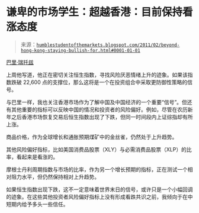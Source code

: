<!--yml

类别：未分类

日期：2024-05-18 04:23:39

-->

# 谦卑的市场学生：超越香港：目前保持看涨态度

> 来源：[`humblestudentofthemarkets.blogspot.com/2011/02/beyond-hong-kong-staying-bullish-for.html#0001-01-01`](https://humblestudentofthemarkets.blogspot.com/2011/02/beyond-hong-kong-staying-bullish-for.html#0001-01-01)

[巴里·瑞托兹](http://www.ritholtz.com/blog/2011/02/risk-management-watch-the-hang-seng/)

上周他写道，他正在密切关注恒生指数，寻找风险厌恶情绪上升的迹象。如果该指数跌破 22,600 点的支撑位，那么这将是一个在投资组合中采取更防御性策略的信号。

与巴里一样，我也关注香港市场作为了解中国及中国经济的一个重要“信号”。但还有其他重要的指标可以反映中国的情况和投资者的风险偏好。例如，尽管在农历新年之后香港市场恢复交易后恒生指数出现了下跌，但同一时间段内上证综指却有所上涨。

商品价格，作为全球增长和通胀预期煤矿中的金丝雀，仍然处于上升趋势。

其他风险偏好指标，比如美国消费品股票（XLY）与必需消费品股票（XLP）的比率，看起来是看涨的。

摩根士丹利周期指数与市场的比率，作为另一个增长预期的指标，正在测试一个相对阻力水平，但仍然保持相对上升趋势。

如果恒生指数出现下跌，这不一定意味着世界末日的信号，或许只是一个小幅回调的迹象。在这些其他投资者风险偏好指标上没有形成看跌共识之前，我倾向于在中短期内给予多头一些信任。
